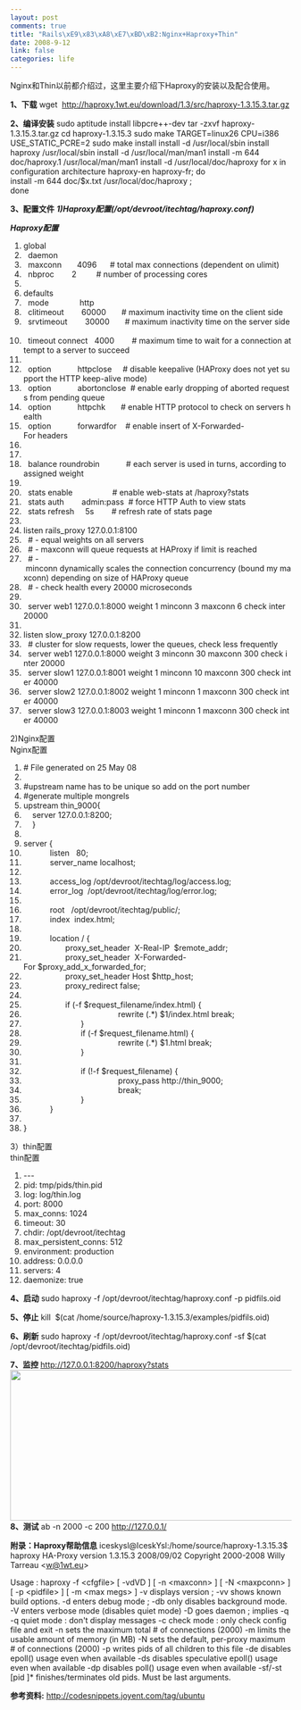 ```yaml
--- 
layout: post
comments: true
title: "Rails\xE9\x83\xA8\xE7\xBD\xB2:Nginx+Haproxy+Thin"
date: 2008-9-12
link: false
categories: life
---
```

Nginx和Thin以前都介绍过，这里主要介绍下Haproxy的安装以及配合使用。

<strong>1、下载</strong>
wget  http://haproxy.1wt.eu/download/1.3/src/haproxy-1.3.15.3.tar.gz

<strong>2、编译安装</strong>
sudo aptitude install libpcre++-dev
tar -zxvf haproxy-1.3.15.3.tar.gz
cd haproxy-1.3.15.3
sudo make TARGET=linux26 CPU=i386 USE_STATIC_PCRE=2
sudo make install
install -d /usr/local/sbin
install haproxy /usr/local/sbin
install -d /usr/local/man/man1
install -m 644 doc/haproxy.1 /usr/local/man/man1
install -d /usr/local/doc/haproxy
for x in configuration architecture haproxy-en haproxy-fr; do \
install -m 644 doc/$x.txt /usr/local/doc/haproxy ; \
done

<strong>3、配置文件</strong>
<em><strong>1)Haproxy配置(/opt/devroot/itechtag/haproxy.conf)</strong></em>
<div class="codeText">
<div class="codeHead"><em><strong>Haproxy配置</strong></em></div>
<ol class="dp-xml" start="1">
	<li class="alt"><span><span>global  </span></span></li>
	<li><span>  daemon  </span></li>
	<li class="alt"><span>  maxconn       4096      # total max connections (dependent on ulimit)  </span></li>
	<li><span>  nbproc        2         # number of processing cores  </span></li>
	<li class="alt"><span>   </span></li>
	<li><span>defaults  </span></li>
	<li class="alt"><span>  mode              http  </span></li>
	<li><span>  clitimeout        60000       # maximum inactivity time on the client side  </span></li>
	<li class="alt"><span>  srvtimeout        30000       # maximum inactivity time on the server side  </span></li>
	<li><span>  timeout connect   4000        # maximum time to wait for a connection attempt to a server to succeed  </span></li>
	<li class="alt"><span>   </span></li>
	<li><span>  option            httpclose     # disable keepalive (HAProxy does not yet support the HTTP keep-alive mode)  </span></li>
	<li class="alt"><span>  option            abortonclose  # enable early dropping of aborted requests from pending queue  </span></li>
	<li><span>  option            httpchk       # enable HTTP protocol to check on servers health  </span></li>
	<li class="alt"><span>  option            forwardfor    # enable insert of X-Forwarded-For headers  </span></li>
	<li><span>   </span></li>
	<li class="alt"><span>   </span></li>
	<li><span>  balance roundrobin            # each server is used in turns, according to assigned weight  </span></li>
	<li class="alt"><span>   </span></li>
	<li><span>  stats enable                  # enable web-stats at /haproxy?stats  </span></li>
	<li class="alt"><span>  stats auth        admin:pass  # force HTTP Auth to view stats  </span></li>
	<li><span>  stats refresh     5s        # refresh rate of stats page  </span></li>
	<li class="alt"><span>   </span></li>
	<li><span>listen rails_proxy 127.0.0.1:8100  </span></li>
	<li class="alt"><span>  # - equal weights on all servers  </span></li>
	<li><span>  # - maxconn will queue requests at HAProxy if limit is reached  </span></li>
	<li class="alt"><span>  # - minconn dynamically scales the connection concurrency (bound my maxconn) depending on size of HAProxy queue  </span></li>
	<li><span>  # - check health every 20000 microseconds  </span></li>
	<li class="alt"><span>   </span></li>
	<li><span>  server web1 127.0.0.1:8000 weight 1 minconn 3 maxconn 6 check inter 20000  </span></li>
	<li class="alt"><span>   </span></li>
	<li><span>listen slow_proxy 127.0.0.1:8200  </span></li>
	<li class="alt"><span>  # cluster for slow requests, lower the queues, check less frequently  </span></li>
	<li><span>  server web1 127.0.0.1:8000 weight 3 minconn 30 maxconn 300 check inter 20000  </span></li>
	<li class="alt"><span>  server slow1 127.0.0.1:8001 weight 1 minconn 10 maxconn 300 check inter 40000  </span></li>
	<li><span>  server slow2 127.0.0.1:8002 weight 1 minconn 1 maxconn 300 check inter 40000  </span></li>
	<li class="alt"><span>  server slow3 127.0.0.1:8003 weight 1 minconn 1 maxconn 300 check inter 40000  </span></li>
</ol>
</div>
2)Nginx配置
<div class="codeText">
<div class="codeHead">Nginx配置</div>
<ol class="dp-xml" start="1">
	<li class="alt"><span><span># File generated on 25 May 08  </span></span></li>
	<li><span>  </span></li>
	<li class="alt"><span>#upstream name has to be unique so add on the port number  </span></li>
	<li><span>#generate multiple mongrels  </span></li>
	<li class="alt"><span>upstream thin_9000{  </span></li>
	<li><span>    server 127.0.0.1:8200;  </span></li>
	<li class="alt"><span>    }  </span></li>
	<li><span>  </span></li>
	<li class="alt"><span>server {  </span></li>
	<li><span>            listen   80;  </span></li>
	<li class="alt"><span>            server_name localhost;  </span></li>
	<li><span>  </span></li>
	<li class="alt"><span>            access_log /opt/devroot/itechtag/log/access.log;  </span></li>
	<li><span>            error_log  /opt/devroot/itechtag/log/error.log;  </span></li>
	<li class="alt"><span>  </span></li>
	<li><span>            root   /opt/devroot/itechtag/public/;  </span></li>
	<li class="alt"><span>            index  index.html;  </span></li>
	<li><span>             </span></li>
	<li class="alt"><span>            location / {  </span></li>
	<li><span>                   proxy_set_header  X-Real-IP  $remote_addr;  </span></li>
	<li class="alt"><span>                   proxy_set_header  X-Forwarded-For $proxy_add_x_forwarded_for;  </span></li>
	<li><span>                   proxy_set_header Host $http_host;  </span></li>
	<li class="alt"><span>                   proxy_redirect false;  </span></li>
	<li><span>  </span></li>
	<li class="alt"><span>                   if (-f $request_filename/index.html) {  </span></li>
	<li><span>                                           rewrite (.*) $1/index.html break;  </span></li>
	<li class="alt"><span>                          }  </span></li>
	<li><span>                          if (-f $request_filename.html) {  </span></li>
	<li class="alt"><span>                                           rewrite (.*) $1.html break;  </span></li>
	<li><span>                          }  </span></li>
	<li class="alt"><span>  </span></li>
	<li><span>                          if (!-f $request_filename) {  </span></li>
	<li class="alt"><span>                                           proxy_pass http://thin_9000;  </span></li>
	<li><span>                                           break;  </span></li>
	<li class="alt"><span>                          }  </span></li>
	<li><span>            }  </span></li>
	<li class="alt"><span>  </span></li>
	<li><span>}  </span></li>
</ol>
</div>
3）thin配置
<div class="codeText">
<div class="codeHead">thin配置</div>
<ol class="dp-xml" start="1">
	<li class="alt"><span><span>---  </span></span></li>
	<li><span>pid: tmp/pids/thin.pid  </span></li>
	<li class="alt"><span>log: log/thin.log  </span></li>
	<li><span>port: 8000  </span></li>
	<li class="alt"><span>max_conns: 1024  </span></li>
	<li><span>timeout: 30  </span></li>
	<li class="alt"><span>chdir: /opt/devroot/itechtag  </span></li>
	<li><span>max_persistent_conns: 512  </span></li>
	<li class="alt"><span>environment: production  </span></li>
	<li><span>address: 0.0.0.0  </span></li>
	<li class="alt"><span>servers: 4  </span></li>
	<li><span>daemonize: true  </span></li>
</ol>
</div>
<strong>4、启动</strong>
sudo haproxy -f /opt/devroot/itechtag/haproxy.conf -p pidfils.oid

<strong>5、停止</strong>
kill  $(cat /home/source/haproxy-1.3.15.3/examples/pidfils.oid)

<strong>6、刷新</strong>
sudo haproxy -f /opt/devroot/itechtag/haproxy.conf -sf $(cat /opt/devroot/itechtag/pidfils.oid)

<strong>7、监控</strong>
http://127.0.0.1:8200/haproxy?stats
<img src="http://docs.google.com/File?id=dhf86kr9_417fvv5w2ck_b" alt="" width="540" height="270" />
<strong>8、测试</strong>
ab -n 2000 -c 200 http://127.0.0.1/

<strong>附录：Haproxy帮助信息</strong>
iceskysl@IceskYsl:/home/source/haproxy-1.3.15.3$ haproxy
HA-Proxy version 1.3.15.3 2008/09/02
Copyright 2000-2008 Willy Tarreau &lt;w@1wt.eu&gt;

Usage : haproxy -f &lt;cfgfile&gt; [ -vdVD ] [ -n &lt;maxconn&gt; ] [ -N &lt;maxpconn&gt; ]
[ -p &lt;pidfile&gt; ] [ -m &lt;max megs&gt; ]
-v displays version ; -vv shows known build options.
-d enters debug mode ; -db only disables background mode.
-V enters verbose mode (disables quiet mode)
-D goes daemon ; implies -q
-q quiet mode : don't display messages
-c check mode : only check config file and exit
-n sets the maximum total # of connections (2000)
-m limits the usable amount of memory (in MB)
-N sets the default, per-proxy maximum # of connections (2000)
-p writes pids of all children to this file
-de disables epoll() usage even when available
-ds disables speculative epoll() usage even when available
-dp disables poll() usage even when available
-sf/-st [pid ]* finishes/terminates old pids. Must be last arguments.

<strong>参考资料:</strong>
http://codesnippets.joyent.com/tag/ubuntu

